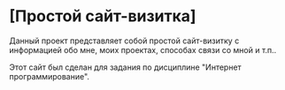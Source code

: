 # [Простой сайт-визитка]

Данный проект представляет собой простой сайт-визитку с информацией обо мне, моих проектах, способах связи со мной и т.п..

Этот сайт был сделан для задания по дисциплине "Интернет программирование".


